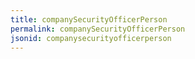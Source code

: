 ```yaml
---
title: companySecurityOfficerPerson
permalink: companySecurityOfficerPerson
jsonid: companysecurityofficerperson
---
```

